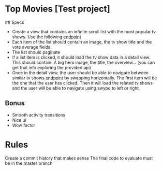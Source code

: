 # Top Movies [Test project]

## Specs

- Create a view that contains an infinite scroll list with the most popular tv shows. Use the following [endpoint](https://developers.themoviedb.org/3/movies/get-top-rated-movies)
- Each item of the list should contain an image, the tv show title and the vote average fields.
- The list should paginate
- If a list item is clicked, it should load the tv show data in a detail view. This should contain: A big hero image, the title, the overview... (you can get that info exploring the provided api)
- Once in the detail view, the user should be able to navigate between similar tv shows [endpoint](https://developers.themoviedb.org/3/movies/get-similar-movies) by swapping horizontally. The first item will be the one that the user has clicked. Then it will load the related tv shows and the user will be able to navigate using swype to left or right.

## Bonus

- Smooth activity transitions
- Nice ui
- Wow factor

# Rules

Create a commit history that makes sense
The final code to evaluate must be in the master branch
